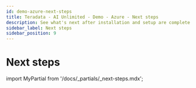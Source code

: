 ```yaml
---
id: demo-azure-next-steps
title: Teradata - AI Unlimited - Demo - Azure - Next steps
description: See what's next after installation and setup are complete.
sidebar_label: Next steps	
sidebar_position: 9
---
```


# Next steps

import MyPartial from '/docs/_partials/_next-steps.mdx';

<MyPartial />